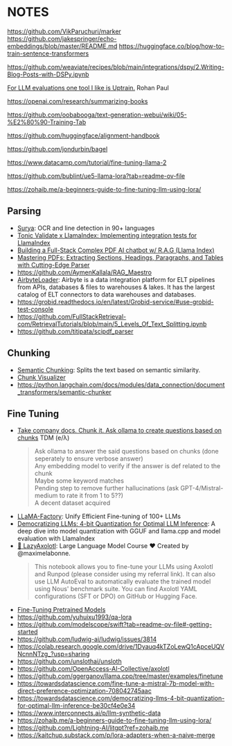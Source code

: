 # NOTES

https://github.com/VikParuchuri/marker
https://github.com/jakespringer/echo-embeddings/blob/master/README.md
https://huggingface.co/blog/how-to-train-sentence-transformers


https://github.com/weaviate/recipes/blob/main/integrations/dspy/2.Writing-Blog-Posts-with-DSPy.ipynb

[For LLM evaluations one tool I like is Uptrain.](https://twitter.com/rohanpaul_ai/status/1763184365238997124) Rohan Paul

https://openai.com/research/summarizing-books

https://github.com/oobabooga/text-generation-webui/wiki/05-%E2%80%90-Training-Tab

https://github.com/huggingface/alignment-handbook

https://github.com/jondurbin/bagel

https://www.datacamp.com/tutorial/fine-tuning-llama-2

https://github.com/bublint/ue5-llama-lora?tab=readme-ov-file

https://zohaib.me/a-beginners-guide-to-fine-tuning-llm-using-lora/



## Parsing
- [Surya](https://github.com/VikParuchuri/surya): OCR and line detection in 90+ languages
- [Tonic Validate x LlamaIndex: Implementing integration tests for LlamaIndex](https://www.llamaindex.ai/blog/tonic-validate-x-llamaindex-implementing-integration-tests-for-llamaindex-43db50b76ed9)
- [Building a Full-Stack Complex PDF AI chatbot w/ R.A.G (Llama Index)](https://www.youtube.com/watch?v=TOeAe8KB68E)
- [Mastering PDFs: Extracting Sections, Headings, Paragraphs, and Tables with Cutting-Edge Parser](https://blog.llamaindex.ai/mastering-pdfs-extracting-sections-headings-paragraphs-and-tables-with-cutting-edge-parser-faea18870125)
- https://github.com/AymenKallala/RAG_Maestro
- [AirbyteLoader](https://python.langchain.com/docs/integrations/document_loaders/airbyte): Airbyte is a data integration platform for ELT pipelines from APIs, databases & files to warehouses & lakes. It has the largest catalog of ELT connectors to data warehouses and databases.
- https://grobid.readthedocs.io/en/latest/Grobid-service/#use-grobid-test-console
- https://github.com/FullStackRetrieval-com/RetrievalTutorials/blob/main/5_Levels_Of_Text_Splitting.ipynb
- https://github.com/titipata/scipdf_parser

## Chunking
- [Semantic Chunking](https://python.langchain.com/docs/modules/data_connection/document_transformers/semantic-chunker): Splits the text based on semantic similarity.
- [Chunk Visualizer](https://huggingface.co/spaces/m-ric/chunk_visualizer) 
- https://python.langchain.com/docs/modules/data_connection/document_transformers/semantic-chunker

## Fine Tuning
- [Take company docs. Chunk it. Ask ollama to create questions based on chunks](https://twitter.com/cto_junior/status/1752986228553650549) TDM (e/λ)
  > Ask ollama to answer the said questions based on chunks (done seperately to ensure verbose answer)\
  > Any embedding model to verify if the answer is def related to the chunk\
  > Maybe some keyword matches\
  > Pending step to remove further hallucinations (ask GPT-4/Mistral-medium to rate it from 1 to 5??)\
  > A decent dataset acquired
- [LLaMA-Factory](https://github.com/hiyouga/LLaMA-Factory): Unify Efficient Fine-tuning of 100+ LLMs
- [Democratizing LLMs: 4-bit Quantization for Optimal LLM Inference](https://medium.com/towards-data-science/democratizing-llms-4-bit-quantization-for-optimal-llm-inference-be30cf4e0e34?sk=3c394a4eec9ad7744200a15e1c02fd83If): A deep dive into model quantization with GGUF and llama.cpp and model evaluation with LlamaIndex
- [🦎 LazyAxolotl](https://colab.research.google.com/drive/1TsDKNo2riwVmU55gjuBgB1AXVtRRfRHW): Large Language Model Course ❤️ Created by @maximelabonne.
  > This notebook allows you to fine-tune your LLMs using Axolotl and Runpod (please consider using my referral link).    It can also use LLM AutoEval to automatically evaluate the trained model using Nous' benchmark suite.    You can find Axolotl YAML configurations (SFT or DPO) on GitHub or Hugging Face.
- [Fine-Tuning Pretrained Models](https://ludwig.ai/latest/user_guide/distributed_training/finetuning/)
- https://github.com/yuhuixu1993/qa-lora
- https://github.com/modelscope/swift?tab=readme-ov-file#-getting-started
- https://github.com/ludwig-ai/ludwig/issues/3814
- https://colab.research.google.com/drive/1Dyauq4kTZoLewQ1cApceUQVNcnnNTzg_?usp=sharing
- https://github.com/unslothai/unsloth
- https://github.com/OpenAccess-AI-Collective/axolotl
- https://github.com/ggerganov/llama.cpp/tree/master/examples/finetune
- https://towardsdatascience.com/fine-tune-a-mistral-7b-model-with-direct-preference-optimization-708042745aac
- https://towardsdatascience.com/democratizing-llms-4-bit-quantization-for-optimal-llm-inference-be30cf4e0e34
- https://www.interconnects.ai/p/llm-synthetic-data
- https://zohaib.me/a-beginners-guide-to-fine-tuning-llm-using-lora/
- https://github.com/Lightning-AI/litgpt?ref=zohaib.me
- https://kaitchup.substack.com/p/lora-adapters-when-a-naive-merge
